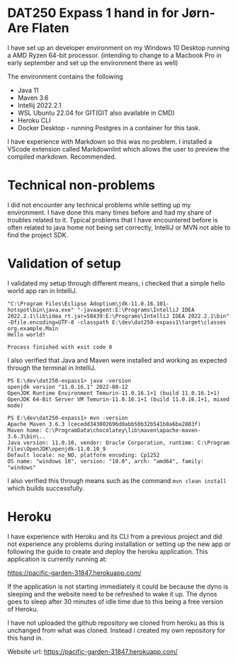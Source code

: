 # DAT250 Expass 1 hand in for Jørn-Are Flaten

I have set up an developer environment on my Windows 10 Desktop running a AMD Ryzen 64-bit processor. (intending to change to a Macbook Pro in early september and set up the environment there as well)

The environment contains the following

- Java 11
- Maven 3.6
- Intellij 2022.2.1
- WSL Ubuntu 22.04 for GIT(GIT also available in CMD)
- Heroku CLI 
- Docker Desktop - running Postgres in a container for this task. 

I have experience with Markdown so this was no problem. I installed a VScode extension called Markdownlint which allows the user to preview the compiled markdown. Recommended. 

# Technical non-problems
I did not encounter any technical problems while setting up my environment. I have done this many times before and had my share of troubles related to it. 
Typical problems that I have encountered before is often related to java home not being set correctly, IntelliJ or MVN not able to find the project SDK.


# Validation of setup 

I validated my setup through different means, i checked that a simple hello world app ran in IntelliJ.

```
"C:\Program Files\Eclipse Adoptium\jdk-11.0.16.101-hotspot\bin\java.exe" "-javaagent:E:\Programs\IntelliJ IDEA 2022.2.1\lib\idea_rt.jar=50439:E:\Programs\IntelliJ IDEA 2022.2.1\bin" -Dfile.encoding=UTF-8 -classpath E:\dev\dat250-expass1\target\classes org.example.Main
Hello world!

Process finished with exit code 0
```

I also verified that Java and Maven were installed and working as expected through the terminal in IntelliJ.

```
PS E:\dev\dat250-expass1> java -version
openjdk version "11.0.16.1" 2022-08-12
OpenJDK Runtime Environment Temurin-11.0.16.1+1 (build 11.0.16.1+1)
OpenJDK 64-Bit Server VM Temurin-11.0.16.1+1 (build 11.0.16.1+1, mixed mode)

PS E:\dev\dat250-expass1> mvn -version
Apache Maven 3.6.3 (cecedd343002696d0abb50b32b541b8a6ba2883f)
Maven home: C:\ProgramData\chocolatey\lib\maven\apache-maven-3.6.3\bin\..
Java version: 11.0.10, vendor: Oracle Corporation, runtime: C:\Program Files\OpenJDK\openjdk-11.0.10_9
Default locale: no_NO, platform encoding: Cp1252
OS name: "windows 10", version: "10.0", arch: "amd64", family: "windows"
```

I also verified this through means such as the command ```mvn clean install``` which builds successfully. 

# Heroku 
I have experience with Heroku and its CLI from a previous project and did not experience any problems during installation or setting up the new app or following the guide to create and deploy the heroku application. This application is currently running at:

https://pacific-garden-31847.herokuapp.com/ 

If the application is not starting immediately it could be because the dyno is sleeping and the website need to be refreshed to wake it up. The dynos goes to sleep after 30 minutes of idle time due to this being a free version of Heroku. 

I have not uploaded the github repository we cloned from heroku as this is unchanged from what was cloned. Instead i created my own repository for this hand in. 

Website url: https://pacific-garden-31847.herokuapp.com/  
